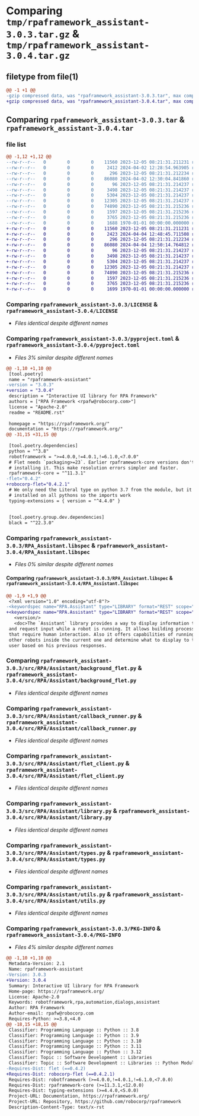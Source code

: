 # Comparing `tmp/rpaframework_assistant-3.0.3.tar.gz` & `tmp/rpaframework_assistant-3.0.4.tar.gz`

## filetype from file(1)

```diff
@@ -1 +1 @@
-gzip compressed data, was "rpaframework_assistant-3.0.3.tar", max compression
+gzip compressed data, was "rpaframework_assistant-3.0.4.tar", max compression
```

## Comparing `rpaframework_assistant-3.0.3.tar` & `rpaframework_assistant-3.0.4.tar`

### file list

```diff
@@ -1,12 +1,12 @@
--rw-r--r--   0        0        0    11560 2023-12-05 08:21:31.211231 rpaframework_assistant-3.0.3/LICENSE
--rw-r--r--   0        0        0     2412 2024-04-02 12:28:54.963905 rpaframework_assistant-3.0.3/pyproject.toml
--rw-r--r--   0        0        0      296 2023-12-05 08:21:31.212234 rpaframework_assistant-3.0.3/README.rst
--rw-r--r--   0        0        0    86080 2024-04-02 12:30:04.841860 rpaframework_assistant-3.0.3/RPA_Assistant.libspec
--rw-r--r--   0        0        0       96 2023-12-05 08:21:31.214237 rpaframework_assistant-3.0.3/src/RPA/Assistant/__init__.py
--rw-r--r--   0        0        0     3498 2023-12-05 08:21:31.214237 rpaframework_assistant-3.0.3/src/RPA/Assistant/background_flet.py
--rw-r--r--   0        0        0     5304 2023-12-05 08:21:31.214237 rpaframework_assistant-3.0.3/src/RPA/Assistant/callback_runner.py
--rw-r--r--   0        0        0    12305 2023-12-05 08:21:31.214237 rpaframework_assistant-3.0.3/src/RPA/Assistant/flet_client.py
--rw-r--r--   0        0        0    74890 2023-12-05 08:21:31.215236 rpaframework_assistant-3.0.3/src/RPA/Assistant/library.py
--rw-r--r--   0        0        0     1597 2023-12-05 08:21:31.215236 rpaframework_assistant-3.0.3/src/RPA/Assistant/types.py
--rw-r--r--   0        0        0     3765 2023-12-05 08:21:31.215236 rpaframework_assistant-3.0.3/src/RPA/Assistant/utils.py
--rw-r--r--   0        0        0     1688 1970-01-01 00:00:00.000000 rpaframework_assistant-3.0.3/PKG-INFO
+-rw-r--r--   0        0        0    11560 2023-12-05 08:21:31.211231 rpaframework_assistant-3.0.4/LICENSE
+-rw-r--r--   0        0        0     2423 2024-04-04 12:48:45.711508 rpaframework_assistant-3.0.4/pyproject.toml
+-rw-r--r--   0        0        0      296 2023-12-05 08:21:31.212234 rpaframework_assistant-3.0.4/README.rst
+-rw-r--r--   0        0        0    86080 2024-04-04 12:50:14.764812 rpaframework_assistant-3.0.4/RPA_Assistant.libspec
+-rw-r--r--   0        0        0       96 2023-12-05 08:21:31.214237 rpaframework_assistant-3.0.4/src/RPA/Assistant/__init__.py
+-rw-r--r--   0        0        0     3498 2023-12-05 08:21:31.214237 rpaframework_assistant-3.0.4/src/RPA/Assistant/background_flet.py
+-rw-r--r--   0        0        0     5304 2023-12-05 08:21:31.214237 rpaframework_assistant-3.0.4/src/RPA/Assistant/callback_runner.py
+-rw-r--r--   0        0        0    12305 2023-12-05 08:21:31.214237 rpaframework_assistant-3.0.4/src/RPA/Assistant/flet_client.py
+-rw-r--r--   0        0        0    74890 2023-12-05 08:21:31.215236 rpaframework_assistant-3.0.4/src/RPA/Assistant/library.py
+-rw-r--r--   0        0        0     1597 2023-12-05 08:21:31.215236 rpaframework_assistant-3.0.4/src/RPA/Assistant/types.py
+-rw-r--r--   0        0        0     3765 2023-12-05 08:21:31.215236 rpaframework_assistant-3.0.4/src/RPA/Assistant/utils.py
+-rw-r--r--   0        0        0     1699 1970-01-01 00:00:00.000000 rpaframework_assistant-3.0.4/PKG-INFO
```

### Comparing `rpaframework_assistant-3.0.3/LICENSE` & `rpaframework_assistant-3.0.4/LICENSE`

 * *Files identical despite different names*

### Comparing `rpaframework_assistant-3.0.3/pyproject.toml` & `rpaframework_assistant-3.0.4/pyproject.toml`

 * *Files 3% similar despite different names*

```diff
@@ -1,10 +1,10 @@
 [tool.poetry]
 name = "rpaframework-assistant"
-version = "3.0.3"
+version = "3.0.4"
 description = "Interactive UI library for RPA Framework"
 authors = ["RPA Framework <rpafw@robocorp.com>"]
 license = "Apache-2.0"
 readme = "README.rst"
 
 homepage = "https://rpaframework.org/"
 documentation = "https://rpaframework.org/"
@@ -31,15 +31,15 @@
 
 [tool.poetry.dependencies]
 python = "^3.8"
 robotframework = ">=4.0.0,!=4.0.1,!=6.1.0,<7.0.0"
 # Flet needs `packaging>=23`. Earlier rpaframework-core versions don't allow
 # installing it. This make resolution errors simpler and faster.
 rpaframework-core = "^11.3.1"
-flet="0.4.2"
+robocorp-flet="0.4.2.1"
 # We only need the Literal type on python 3.7 from the module, but it has to be
 # installed on all pythons so the imports work
 typing-extensions = { version = "^4.4.0" }
 
 
 [tool.poetry.group.dev.dependencies]
 black = "^22.3.0"
```

### Comparing `rpaframework_assistant-3.0.3/RPA_Assistant.libspec` & `rpaframework_assistant-3.0.4/RPA_Assistant.libspec`

 * *Files 0% similar despite different names*

#### Comparing `rpaframework_assistant-3.0.3/RPA_Assistant.libspec` & `rpaframework_assistant-3.0.4/RPA_Assistant.libspec`

```diff
@@ -1,9 +1,9 @@
 <?xml version="1.0" encoding="utf-8"?>
-<keywordspec name="RPA.Assistant" type="LIBRARY" format="REST" scope="GLOBAL" generated="2024-04-02T12:30:05+00:00" specversion="5" source="./RPA/Assistant/library.py" lineno="58">
+<keywordspec name="RPA.Assistant" type="LIBRARY" format="REST" scope="GLOBAL" generated="2024-04-04T12:50:15+00:00" specversion="5" source="./RPA/Assistant/library.py" lineno="58">
   <version/>
   <doc>The `Assistant` library provides a way to display information to a user
 and request input while a robot is running. It allows building processes
 that require human interaction. Also it offers capabilities of running
 other robots inside the current one and determine what to display to the
 user based on his previous responses.
```

### Comparing `rpaframework_assistant-3.0.3/src/RPA/Assistant/background_flet.py` & `rpaframework_assistant-3.0.4/src/RPA/Assistant/background_flet.py`

 * *Files identical despite different names*

### Comparing `rpaframework_assistant-3.0.3/src/RPA/Assistant/callback_runner.py` & `rpaframework_assistant-3.0.4/src/RPA/Assistant/callback_runner.py`

 * *Files identical despite different names*

### Comparing `rpaframework_assistant-3.0.3/src/RPA/Assistant/flet_client.py` & `rpaframework_assistant-3.0.4/src/RPA/Assistant/flet_client.py`

 * *Files identical despite different names*

### Comparing `rpaframework_assistant-3.0.3/src/RPA/Assistant/library.py` & `rpaframework_assistant-3.0.4/src/RPA/Assistant/library.py`

 * *Files identical despite different names*

### Comparing `rpaframework_assistant-3.0.3/src/RPA/Assistant/types.py` & `rpaframework_assistant-3.0.4/src/RPA/Assistant/types.py`

 * *Files identical despite different names*

### Comparing `rpaframework_assistant-3.0.3/src/RPA/Assistant/utils.py` & `rpaframework_assistant-3.0.4/src/RPA/Assistant/utils.py`

 * *Files identical despite different names*

### Comparing `rpaframework_assistant-3.0.3/PKG-INFO` & `rpaframework_assistant-3.0.4/PKG-INFO`

 * *Files 4% similar despite different names*

```diff
@@ -1,10 +1,10 @@
 Metadata-Version: 2.1
 Name: rpaframework-assistant
-Version: 3.0.3
+Version: 3.0.4
 Summary: Interactive UI library for RPA Framework
 Home-page: https://rpaframework.org/
 License: Apache-2.0
 Keywords: robotframework,rpa,automation,dialogs,assistant
 Author: RPA Framework
 Author-email: rpafw@robocorp.com
 Requires-Python: >=3.8,<4.0
@@ -18,15 +18,15 @@
 Classifier: Programming Language :: Python :: 3.8
 Classifier: Programming Language :: Python :: 3.9
 Classifier: Programming Language :: Python :: 3.10
 Classifier: Programming Language :: Python :: 3.11
 Classifier: Programming Language :: Python :: 3.12
 Classifier: Topic :: Software Development :: Libraries
 Classifier: Topic :: Software Development :: Libraries :: Python Modules
-Requires-Dist: flet (==0.4.2)
+Requires-Dist: robocorp-flet (==0.4.2.1)
 Requires-Dist: robotframework (>=4.0.0,!=4.0.1,!=6.1.0,<7.0.0)
 Requires-Dist: rpaframework-core (>=11.3.1,<12.0.0)
 Requires-Dist: typing-extensions (>=4.4.0,<5.0.0)
 Project-URL: Documentation, https://rpaframework.org/
 Project-URL: Repository, https://github.com/robocorp/rpaframework
 Description-Content-Type: text/x-rst
```

